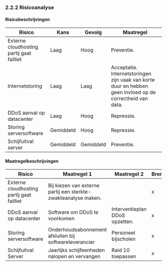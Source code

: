 ### 2.2.2 Risicoanalyse

#### Risicobeschrijvingen

| Risico                                    | Kans      | Gevolg    | Maatregel                                                                                                 |
| ---                                       | ---       | ---       | ---                                                                                                       |
| Externe cloudhosting partij gaat failliet | Laag      | Hoog      | Preventie.                                                                                                |
| Internetstoring                           | Laag      | Laag      | Acceptatie. Internetstoringen zijn vaak van korte duur en hebben geen invloed op de correctheid van data. |
| DDoS aanval op datacenter                 | Laag      | Hoog      | Repressie.                                                                                                |
| Storing serversoftware                    | Gemiddeld | Hoog      | Repressie.                                                                                                |
| Schijfuitval server                       | Gemiddeld | Gemiddeld | Preventie.                                                                                                |

#### Maatregelbeschrijvingen

| Risico                                    | Maatregel 1                                                    | Maatregel 2                    | Bronze | Silver | Gold   |
| ---                                       | ---                                                            | ---                            | ---    | ---    | ---    |
| Externe cloudhosting partij gaat failliet | Bij kiezen van externe partij een sterkte-zwakteanalyse maken. |                                | x      | 1      | 1      |
| DDoS aanval op datacenter                 | Software om DDoS te voorkomen                                  | Interventieplan DDoS opzetten. | x      | 1      | 1 & 2 |
| Storing serversoftware                    | Onderhoudsabonnement afsluiten bij softwareleverancier         | Personeel bijscholen           | x      | 1      | 1 & 2 |
| Schijfuitval Server                       | Jaarlijks schijfeenheden nalopen en vervangen                  | Raid 10 toepassen              | x      | 1      | 1 & 2 |
